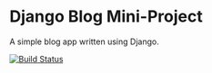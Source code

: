 # Django Blog Mini-Project

A simple blog app written using Django.

[![Build Status](https://travis-ci.org/sarahbarron/django-blog.svg?branch=master)](https://travis-ci.org/sarahbarron/django-blog)